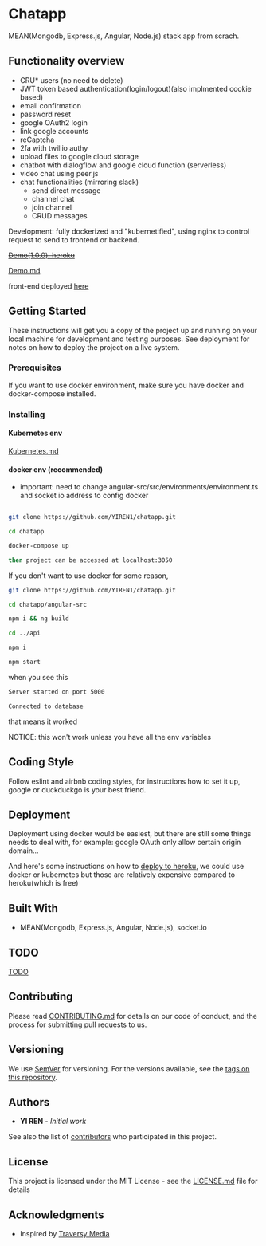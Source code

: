 # Chatapp

MEAN(Mongodb, Express.js, Angular, Node.js) stack app from scrach.

## Functionality overview

- CRU\* users (no need to delete)
- JWT token based authentication(login/logout)(also implmented cookie based)
- email confirmation
- password reset
- google OAuth2 login
- link google accounts
- reCaptcha
- 2fa with twillio authy
- upload files to google cloud storage
- chatbot with dialogflow and google cloud function (serverless)
- video chat using peer.js
- chat functionalities (mirroring slack)
  - send direct message
  - channel chat
  - join channel
  - CRUD messages

Development: fully dockerized and "kubernetified", using nginx to control request to send to frontend or backend.

~~[Demo(1.0.0): heroku](https://chattapp.herokuapp.com/)~~

[Demo.md](docs/Demo.md)

front-end deployed [here](https://chattapp.netlify.com)

## Getting Started

These instructions will get you a copy of the project up and running on your local machine for development and testing purposes. See deployment for notes on how to deploy the project on a live system.

### Prerequisites

If you want to use docker environment, make sure you have docker and docker-compose installed.

### Installing

#### Kubernetes env

[Kubernetes.md](docs/k8s.md)

#### docker env (recommended)

- important: need to change angular-src/src/environments/environment.ts and socket io address to config docker

```bash

git clone https://github.com/YIREN1/chatapp.git

cd chatapp

docker-compose up

then project can be accessed at localhost:3050
```

If you don't want to use docker for some reason,

```bash
git clone https://github.com/YIREN1/chatapp.git

cd chatapp/angular-src

npm i && ng build

cd ../api

npm i

npm start
```

when you see this

```bash
Server started on port 5000

Connected to database
```

that means it worked

NOTICE: this won't work unless you have all the env variables

## Coding Style

Follow eslint and airbnb coding styles, for instructions how to set it up, google or duckduckgo is your best friend.

## Deployment

Deployment using docker would be easiest, but there are still some things needs to deal with, for example: google OAuth only allow certain origin domain...

And here's some instructions on how to [deploy to heroku](docs/Heroku-deploy.md), we could use docker or kubernetes but those are relatively expensive compared to heroku(which is free)

## Built With

- MEAN(Mongodb, Express.js, Angular, Node.js), socket.io

## TODO

[TODO](docs/TODO.md)

## Contributing

Please read [CONTRIBUTING.md](docs/CONTRIBUTING.md) for details on our code of conduct, and the process for submitting pull requests to us.

## Versioning

We use [SemVer](http://semver.org/) for versioning. For the versions available, see the [tags on this repository](https://github.com/YIREN1/chatapp/tags).

## Authors

- **YI REN** - _Initial work_

See also the list of [contributors](https://github.com/YIREN1/chatapp/contributors) who participated in this project.

## License

This project is licensed under the MIT License - see the [LICENSE.md](LICENSE.md) file for details

## Acknowledgments

- Inspired by [Traversy Media](https://www.youtube.com/watch?v=uONz0lEWft0&list=PLillGF-RfqbZMNtaOXJQiDebNXjVapWPZ)
